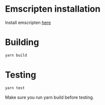# Emscripten installation

Install emscripten [here](https://emscripten.org/docs/getting_started/downloads.html)


# Building

```sh
yarn build
```

# Testing

```sh
yarn test
```

Make sure you run yarn build before testing.
